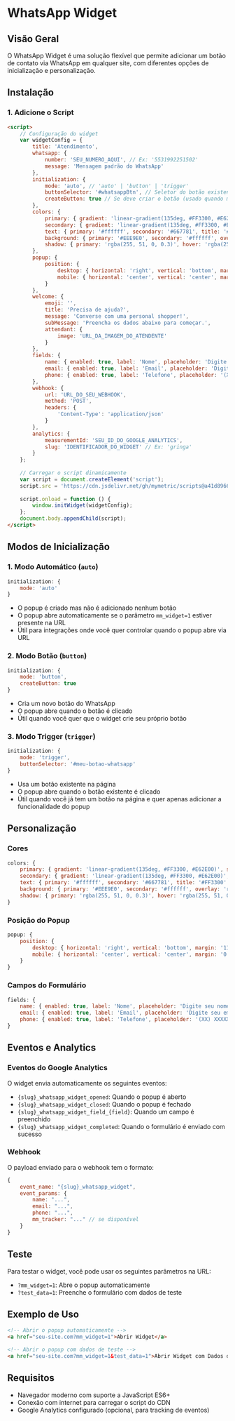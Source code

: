 # WhatsApp Widget

## Visão Geral
O WhatsApp Widget é uma solução flexível que permite adicionar um botão de contato via WhatsApp em qualquer site, com diferentes opções de inicialização e personalização.

## Instalação

### 1. Adicione o Script
```html
<script>
    // Configuração do widget
    var widgetConfig = {
        title: 'Atendimento',
        whatsapp: {
            number: 'SEU_NUMERO_AQUI', // Ex: '5531992251502'
            message: 'Mensagem padrão do WhatsApp'
        },
        initialization: {
            mode: 'auto', // 'auto' | 'button' | 'trigger'
            buttonSelector: '#whatsappBtn', // Seletor do botão existente (usado quando mode é 'trigger')
            createButton: true // Se deve criar o botão (usado quando mode é 'button')
        },
        colors: {
            primary: { gradient: 'linear-gradient(135deg, #FF3300, #E62E00)', solid: '#FF3300', hover: '#E62E00' },
            secondary: { gradient: 'linear-gradient(135deg, #FF3300, #E62E00)', solid: '#FF3300', hover: '#E62E00' },
            text: { primary: '#ffffff', secondary: '#667781', title: '#FF3300' },
            background: { primary: '#EEE9E0', secondary: '#ffffff', overlay: 'rgba(0, 0, 0, 0.5)' },
            shadow: { primary: 'rgba(255, 51, 0, 0.3)', hover: 'rgba(255, 51, 0, 0.4)' }
        },
        popup: {
            position: {
                desktop: { horizontal: 'right', vertical: 'bottom', margin: '110px', overlay: 'none' },
                mobile: { horizontal: 'center', vertical: 'center', margin: '0', overlay: 'rgba(0, 0, 0, 0.5)' }
            }
        },
        welcome: {
            emoji: '',
            title: 'Precisa de ajuda?',
            message: 'Converse com uma personal shopper!',
            subMessage: 'Preencha os dados abaixo para começar.',
            attendant: {
                image: 'URL_DA_IMAGEM_DO_ATENDENTE'
            }
        },
        fields: {
            name: { enabled: true, label: 'Nome', placeholder: 'Digite seu nome', required: true },
            email: { enabled: true, label: 'Email', placeholder: 'Digite seu email', required: true },
            phone: { enabled: true, label: 'Telefone', placeholder: '(XX) XXXXX-XXXX', required: true }
        },
        webhook: {
            url: 'URL_DO_SEU_WEBHOOK',
            method: 'POST',
            headers: {
                'Content-Type': 'application/json'
            }
        },
        analytics: { 
            measurementId: 'SEU_ID_DO_GOOGLE_ANALYTICS',
            slug: 'IDENTIFICADOR_DO_WIDGET' // Ex: 'gringa'
        }
    };
    
    // Carregar o script dinamicamente
    var script = document.createElement('script');
    script.src = 'https://cdn.jsdelivr.net/gh/mymetric/scripts@a41d89667ac2f1b542e0f3dbba54457fe33b047b/whatsapp_widget.js';
    
    script.onload = function () {
        window.initWidget(widgetConfig);
    };
    document.body.appendChild(script);
</script>
```

## Modos de Inicialização

### 1. Modo Automático (`auto`)
```javascript
initialization: {
    mode: 'auto'
}
```
- O popup é criado mas não é adicionado nenhum botão
- O popup abre automaticamente se o parâmetro `mm_widget=1` estiver presente na URL
- Útil para integrações onde você quer controlar quando o popup abre via URL

### 2. Modo Botão (`button`)
```javascript
initialization: {
    mode: 'button',
    createButton: true
}
```
- Cria um novo botão do WhatsApp
- O popup abre quando o botão é clicado
- Útil quando você quer que o widget crie seu próprio botão

### 3. Modo Trigger (`trigger`)
```javascript
initialization: {
    mode: 'trigger',
    buttonSelector: '#meu-botao-whatsapp'
}
```
- Usa um botão existente na página
- O popup abre quando o botão existente é clicado
- Útil quando você já tem um botão na página e quer apenas adicionar a funcionalidade do popup

## Personalização

### Cores
```javascript
colors: {
    primary: { gradient: 'linear-gradient(135deg, #FF3300, #E62E00)', solid: '#FF3300', hover: '#E62E00' },
    secondary: { gradient: 'linear-gradient(135deg, #FF3300, #E62E00)', solid: '#FF3300', hover: '#E62E00' },
    text: { primary: '#ffffff', secondary: '#667781', title: '#FF3300' },
    background: { primary: '#EEE9E0', secondary: '#ffffff', overlay: 'rgba(0, 0, 0, 0.5)' },
    shadow: { primary: 'rgba(255, 51, 0, 0.3)', hover: 'rgba(255, 51, 0, 0.4)' }
}
```

### Posição do Popup
```javascript
popup: {
    position: {
        desktop: { horizontal: 'right', vertical: 'bottom', margin: '110px', overlay: 'none' },
        mobile: { horizontal: 'center', vertical: 'center', margin: '0', overlay: 'rgba(0, 0, 0, 0.5)' }
    }
}
```

### Campos do Formulário
```javascript
fields: {
    name: { enabled: true, label: 'Nome', placeholder: 'Digite seu nome', required: true },
    email: { enabled: true, label: 'Email', placeholder: 'Digite seu email', required: true },
    phone: { enabled: true, label: 'Telefone', placeholder: '(XX) XXXXX-XXXX', required: true }
}
```

## Eventos e Analytics

### Eventos do Google Analytics
O widget envia automaticamente os seguintes eventos:
- `{slug}_whatsapp_widget_opened`: Quando o popup é aberto
- `{slug}_whatsapp_widget_closed`: Quando o popup é fechado
- `{slug}_whatsapp_widget_field_{field}`: Quando um campo é preenchido
- `{slug}_whatsapp_widget_completed`: Quando o formulário é enviado com sucesso

### Webhook
O payload enviado para o webhook tem o formato:
```javascript
{
    event_name: "{slug}_whatsapp_widget",
    event_params: {
        name: "...",
        email: "...",
        phone: "...",
        mm_tracker: "..." // se disponível
    }
}
```

## Teste
Para testar o widget, você pode usar os seguintes parâmetros na URL:
- `?mm_widget=1`: Abre o popup automaticamente
- `?test_data=1`: Preenche o formulário com dados de teste

## Exemplo de Uso
```html
<!-- Abrir o popup automaticamente -->
<a href="seu-site.com?mm_widget=1">Abrir Widget</a>

<!-- Abrir o popup com dados de teste -->
<a href="seu-site.com?mm_widget=1&test_data=1">Abrir Widget com Dados de Teste</a>
```

## Requisitos
- Navegador moderno com suporte a JavaScript ES6+
- Conexão com internet para carregar o script do CDN
- Google Analytics configurado (opcional, para tracking de eventos) 
